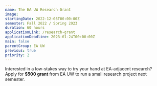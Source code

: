 ```yaml
---
name: The EA UW Research Grant
image:
startingDate: 2022-12-05T00:00:00Z
semester: Fall 2022 / Spring 2023
duration: 60 hours
applicationLink: /research-grant
applicationDeadline: 2023-01-24T00:00:00Z
main: false
parentGroup: EA UW
previous: true
priority: 2
---
```


Interested in a low-stakes way to try your hand at EA-adjacent research? Apply for **$500 grant** from EA UW to run a small research project next semester.
